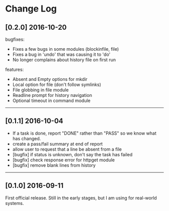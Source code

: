 Change Log
==========

## [0.2.0] 2016-10-20

bugfixes:
- Fixes a few bugs in some modules (blockinfile, file)
- Fixes a bug in 'undo' that was causing it to 'do'
- No longer complains about history file on first run

features:
- Absent and Empty options for mkdir
- Local option for file (don't follow symlinks)
- File globbing in file module
- Readline prompt for history navigation
- Optional timeout in command module


<hr>


## [0.1.1] 2016-10-04

- If a task is done, report "DONE" rather than "PASS" so we know
  what has changed.
- create a pass/fail summary at end of report
- allow user to request that a line be absent from a file
- [bugfix] if status is unknown, don't say the task has failed
- [bugfix] check response error for httpget module
- [bugfix] remove blank lines from history

<hr>

## [0.1.0] 2016-09-11

First official release.  Still in the early stages,
but I am using for real-world systems.

